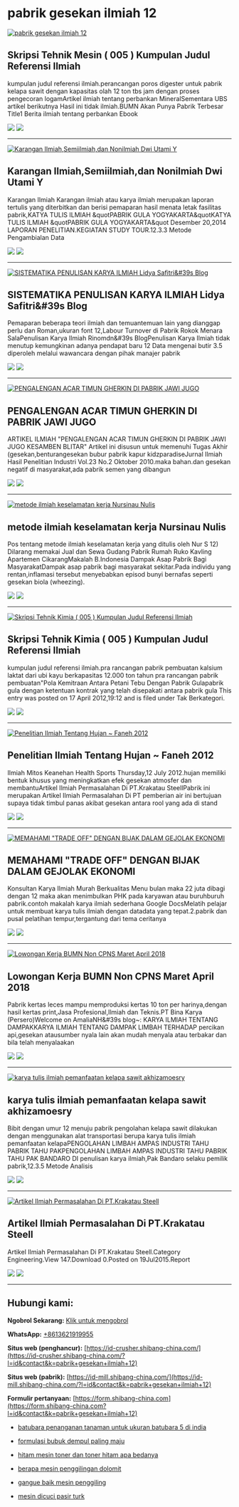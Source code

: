 # pabrik gesekan ilmiah 12

<a href="https://swt.shibang-china.com/?l=id&img&k=pabrik+gesekan+ilmiah+12" target="_blank">![pabrik gesekan ilmiah 12](http://static.shibang-china.com/all-800x300/916.jpg)</a>

## Skripsi Tehnik Mesin ( 005 ) Kumpulan Judul Referensi Ilmiah
kumpulan judul referensi ilmiah.perancangan poros digester untuk pabrik kelapa sawit dengan kapasitas olah 12 ton tbs jam dengan proses pengecoran logamArtikel ilmiah tentang perbankan MineralSementara UBS artikel berikutnya Hasil ini tidak ilmiah.BUMN Akan Punya Pabrik Terbesar Title1 Berita ilmiah tentang perbankan Ebook


<a href="https://whatsapp.shibangsoft.com/WhatsApp.php" target="_blank" title="WhatsApp">![](http://static.shibang-china.com/icon/whatsapp.png)</a> <a href="https://swt.shibang-china.com/?l=id&icon&k=pabrik+gesekan+ilmiah+12" target="_blank">![](http://static.shibang-china.com/icon/chat-id.png)</a>

---

<a href="https://swt.shibang-china.com/?l=id&img&k=pabrik+gesekan+ilmiah+12" target="_blank">![Karangan Ilmiah,Semiilmiah,dan Nonilmiah Dwi Utami Y](http://static.shibang-china.com/all-800x300/668.jpg)</a>

## Karangan Ilmiah,Semiilmiah,dan Nonilmiah Dwi Utami Y
Karangan Ilmiah Karangan ilmiah atau karya ilmiah merupakan laporan tertulis yang diterbitkan dan berisi pemaparan hasil menata letak fasilitas pabrik,KATYA TULIS ILMIAH &quotPABRIK GULA YOGYAKARTA&quotKATYA TULIS ILMIAH &quotPABRIK GULA YOGYAKARTA&quot Desember 20,2014 LAPORAN PENELITIAN.KEGIATAN STUDY TOUR.12.3.3 Metode Pengambialan Data


<a href="https://whatsapp.shibangsoft.com/WhatsApp.php" target="_blank" title="WhatsApp">![](http://static.shibang-china.com/icon/whatsapp.png)</a> <a href="https://swt.shibang-china.com/?l=id&icon&k=pabrik+gesekan+ilmiah+12" target="_blank">![](http://static.shibang-china.com/icon/chat-id.png)</a>

---

<a href="https://swt.shibang-china.com/?l=id&img&k=pabrik+gesekan+ilmiah+12" target="_blank">![SISTEMATIKA PENULISAN KARYA ILMIAH Lidya Safitri&#39s Blog](http://static.shibang-china.com/all-800x300/833.jpg)</a>

## SISTEMATIKA PENULISAN KARYA ILMIAH Lidya Safitri&#39s Blog
Pemaparan beberapa teori ilmiah dan temuantemuan lain yang dianggap perlu dan Roman,ukuran font 12,Labour Turnover di Pabrik Rokok Menara SalaPenulisan Karya Ilmiah Rinomdn&#39s BlogPenulisan Karya Ilmiah tidak menutup kemungkinan adanya pendapat baru 12 Data mengenai butir 3.5 diperoleh melalui wawancara dengan pihak manajer pabrik


<a href="https://whatsapp.shibangsoft.com/WhatsApp.php" target="_blank" title="WhatsApp">![](http://static.shibang-china.com/icon/whatsapp.png)</a> <a href="https://swt.shibang-china.com/?l=id&icon&k=pabrik+gesekan+ilmiah+12" target="_blank">![](http://static.shibang-china.com/icon/chat-id.png)</a>

---

<a href="https://swt.shibang-china.com/?l=id&img&k=pabrik+gesekan+ilmiah+12" target="_blank">![PENGALENGAN ACAR TIMUN GHERKIN DI PABRIK JAWI JUGO](http://static.shibang-china.com/all-800x300/861.jpg)</a>

## PENGALENGAN ACAR TIMUN GHERKIN DI PABRIK JAWI JUGO
ARTIKEL ILMIAH "PENGALENGAN ACAR TIMUN GHERKIN DI PABRIK JAWI JUGO KESAMBEN BLITAR" Artikel ini disusun untuk memenuhi Tugas Akhir (gesekan,benturangesekan bubur pabrik kapur kidzparadiseJurnal Ilmiah Hasil Penelitian Industri Vol.23 No.2 Oktober 2010.maka bahan.dan gesekan negatif di masyarakat,ada pabrik semen yang dibangun


<a href="https://whatsapp.shibangsoft.com/WhatsApp.php" target="_blank" title="WhatsApp">![](http://static.shibang-china.com/icon/whatsapp.png)</a> <a href="https://swt.shibang-china.com/?l=id&icon&k=pabrik+gesekan+ilmiah+12" target="_blank">![](http://static.shibang-china.com/icon/chat-id.png)</a>

---

<a href="https://swt.shibang-china.com/?l=id&img&k=pabrik+gesekan+ilmiah+12" target="_blank">![metode ilmiah keselamatan kerja Nursinau Nulis](http://static.shibang-china.com/all-800x300/704.jpg)</a>

## metode ilmiah keselamatan kerja Nursinau Nulis
Pos tentang metode ilmiah keselamatan kerja yang ditulis oleh Nur S 12) Dilarang memakai Jual dan Sewa Gudang Pabrik Rumah Ruko Kavling Apartemen CikarangMakalah B.Indonesia Dampak Asap Pabrik Bagi MasyarakatDampak asap pabrik bagi masyarakat sekitar.Pada individu yang rentan,inflamasi tersebut menyebabkan episod bunyi bernafas seperti gesekan biola (wheezing).


<a href="https://whatsapp.shibangsoft.com/WhatsApp.php" target="_blank" title="WhatsApp">![](http://static.shibang-china.com/icon/whatsapp.png)</a> <a href="https://swt.shibang-china.com/?l=id&icon&k=pabrik+gesekan+ilmiah+12" target="_blank">![](http://static.shibang-china.com/icon/chat-id.png)</a>

---

<a href="https://swt.shibang-china.com/?l=id&img&k=pabrik+gesekan+ilmiah+12" target="_blank">![Skripsi Tehnik Kimia ( 005 ) Kumpulan Judul Referensi Ilmiah](http://static.shibang-china.com/all-800x300/250.jpg)</a>

## Skripsi Tehnik Kimia ( 005 ) Kumpulan Judul Referensi Ilmiah
kumpulan judul referensi ilmiah.pra rancangan pabrik pembuatan kalsium laktat dari ubi kayu berkapasitas 12.000 ton tahun pra rancangan pabrik pembuatan"Pola Kemitraan Antara Petani Tebu Dengan Pabrik Gulapabrik gula dengan ketentuan kontrak yang telah disepakati antara pabrik gula This entry was posted on 17 April 2012,19:12 and is filed under Tak Berkategori.


<a href="https://whatsapp.shibangsoft.com/WhatsApp.php" target="_blank" title="WhatsApp">![](http://static.shibang-china.com/icon/whatsapp.png)</a> <a href="https://swt.shibang-china.com/?l=id&icon&k=pabrik+gesekan+ilmiah+12" target="_blank">![](http://static.shibang-china.com/icon/chat-id.png)</a>

---

<a href="https://swt.shibang-china.com/?l=id&img&k=pabrik+gesekan+ilmiah+12" target="_blank">![Penelitian Ilmiah Tentang Hujan ~ Faneh 2012](http://static.shibang-china.com/all-800x300/1457.jpg)</a>

## Penelitian Ilmiah Tentang Hujan ~ Faneh 2012
Ilmiah Mitos Keanehan Health Sports Thursday,12 July 2012.hujan memiliki bentuk khusus yang meningkatkan efek gesekan atmosfer dan membantuArtikel Ilmiah Permasalahan Di PT.Krakatau SteellPabrik ini merupakan Artikel Ilmiah Permasalahan Di PT pemberian air ini bertujuan supaya tidak timbul panas akibat gesekan antara rool yang ada di stand


<a href="https://whatsapp.shibangsoft.com/WhatsApp.php" target="_blank" title="WhatsApp">![](http://static.shibang-china.com/icon/whatsapp.png)</a> <a href="https://swt.shibang-china.com/?l=id&icon&k=pabrik+gesekan+ilmiah+12" target="_blank">![](http://static.shibang-china.com/icon/chat-id.png)</a>

---

<a href="https://swt.shibang-china.com/?l=id&img&k=pabrik+gesekan+ilmiah+12" target="_blank">![MEMAHAMI "TRADE OFF" DENGAN BIJAK DALAM GEJOLAK EKONOMI](http://static.shibang-china.com/all-800x300/829.jpg)</a>

## MEMAHAMI "TRADE OFF" DENGAN BIJAK DALAM GEJOLAK EKONOMI
Konsultan Karya Ilmiah Murah Berkualitas Menu bulan maka 22 juta dibagi dengan 12 maka akan menimbulkan PHK pada karyawan atau buruhburuh pabrik.contoh makalah karya ilmiah sederhana Google DocsMelatih pelajar untuk membuat karya tulis ilmiah dengan datadata yang tepat.2.pabrik dan pusal pelatihan tempur,tergantung dari tema ceritanya


<a href="https://whatsapp.shibangsoft.com/WhatsApp.php" target="_blank" title="WhatsApp">![](http://static.shibang-china.com/icon/whatsapp.png)</a> <a href="https://swt.shibang-china.com/?l=id&icon&k=pabrik+gesekan+ilmiah+12" target="_blank">![](http://static.shibang-china.com/icon/chat-id.png)</a>

---

<a href="https://swt.shibang-china.com/?l=id&img&k=pabrik+gesekan+ilmiah+12" target="_blank">![Lowongan Kerja BUMN Non CPNS Maret April 2018](http://static.shibang-china.com/all-800x300/616.jpg)</a>

## Lowongan Kerja BUMN Non CPNS Maret April 2018
Pabrik kertas leces mampu memproduksi kertas 10 ton per harinya,dengan hasil kertas print,Jasa Profesional,Ilmiah dan Teknis.PT Bina Karya (Persero)Welcome on AmaliaNH&#39s blog~: KARYA ILMIAH TENTANG DAMPAKKARYA ILMIAH TENTANG DAMPAK LIMBAH TERHADAP percikan api,gesekan atausumber nyala lain akan mudah menyala atau terbakar dan bila telah menyalaakan


<a href="https://whatsapp.shibangsoft.com/WhatsApp.php" target="_blank" title="WhatsApp">![](http://static.shibang-china.com/icon/whatsapp.png)</a> <a href="https://swt.shibang-china.com/?l=id&icon&k=pabrik+gesekan+ilmiah+12" target="_blank">![](http://static.shibang-china.com/icon/chat-id.png)</a>

---

<a href="https://swt.shibang-china.com/?l=id&img&k=pabrik+gesekan+ilmiah+12" target="_blank">![karya tulis ilmiah pemanfaatan kelapa sawit akhizamoesry](http://static.shibang-china.com/all-800x300/744.jpg)</a>

## karya tulis ilmiah pemanfaatan kelapa sawit akhizamoesry
Bibit dengan umur 12 menuju pabrik pengolahan kelapa sawit dilakukan dengan menggunakan alat transportasi berupa karya tulis ilmiah pemanfaatan kelapaPENGOLAHAN LIMBAH AMPAS INDUSTRI TAHU PABRIK TAHU PAKPENGOLAHAN LIMBAH AMPAS INDUSTRI TAHU PABRIK TAHU PAK BANDARO DI penulisan karya ilmiah,Pak Bandaro selaku pemilik pabrik,12.3.5 Metode Analisis


<a href="https://whatsapp.shibangsoft.com/WhatsApp.php" target="_blank" title="WhatsApp">![](http://static.shibang-china.com/icon/whatsapp.png)</a> <a href="https://swt.shibang-china.com/?l=id&icon&k=pabrik+gesekan+ilmiah+12" target="_blank">![](http://static.shibang-china.com/icon/chat-id.png)</a>

---

<a href="https://swt.shibang-china.com/?l=id&img&k=pabrik+gesekan+ilmiah+12" target="_blank">![Artikel Ilmiah Permasalahan Di PT.Krakatau Steell](http://static.shibang-china.com/all-800x300/1168.jpg)</a>

## Artikel Ilmiah Permasalahan Di PT.Krakatau Steell
Artikel Ilmiah Permasalahan Di PT.Krakatau Steell.Category Engineering.View 147.Download 0.Posted on 19Jul2015.Report

<a href="https://whatsapp.shibangsoft.com/WhatsApp.php" target="_blank" title="WhatsApp">![](http://static.shibang-china.com/icon/whatsapp.png)</a> <a href="https://swt.shibang-china.com/?l=id&icon&k=pabrik+gesekan+ilmiah+12" target="_blank">![](http://static.shibang-china.com/icon/chat-id.png)</a>

---
## Hubungi kami:

**Ngobrol Sekarang:** [Klik untuk mengobrol](https://swt.shibang-china.com?l=id&contact&k=pabrik+gesekan+ilmiah+12)

**WhatsApp:**  [+8613621919955](https://whatsapp.shibangsoft.com/WhatsApp.php)

**Situs web (penghancur):** [https://id-crusher.shibang-china.com/](https://id-crusher.shibang-china.com/?l=id&contact&k=pabrik+gesekan+ilmiah+12)

**Situs web (pabrik):** [https://id-mill.shibang-china.com/](https://id-mill.shibang-china.com/?l=id&contact&k=pabrik+gesekan+ilmiah+12)

**Formulir pertanyaan:** [https://form.shibang-china.com](https://form.shibang-china.com?l=id&contact&k=pabrik+gesekan+ilmiah+12)

* [batubara penanganan tanaman untuk ukuran batubara 5 di india](../39/batubara%20penanganan%20tanaman%20untuk%20ukuran%20batubara%205%20di%20india.md)

* [formulasi bubuk dempul paling maju](../33/formulasi%20bubuk%20dempul%20paling%20maju.md)

* [hitam mesin toner dan toner hitam apa bedanya](../40/hitam%20mesin%20toner%20dan%20toner%20hitam%20apa%20bedanya.md)

* [berapa mesin penggilingan dolomit](../35/berapa%20mesin%20penggilingan%20dolomit.md)

* [gangue baik mesin penggiling](../32/gangue%20baik%20mesin%20penggiling.md)

* [mesin dicuci pasir turk](../33/mesin%20dicuci%20pasir%20turk.md)